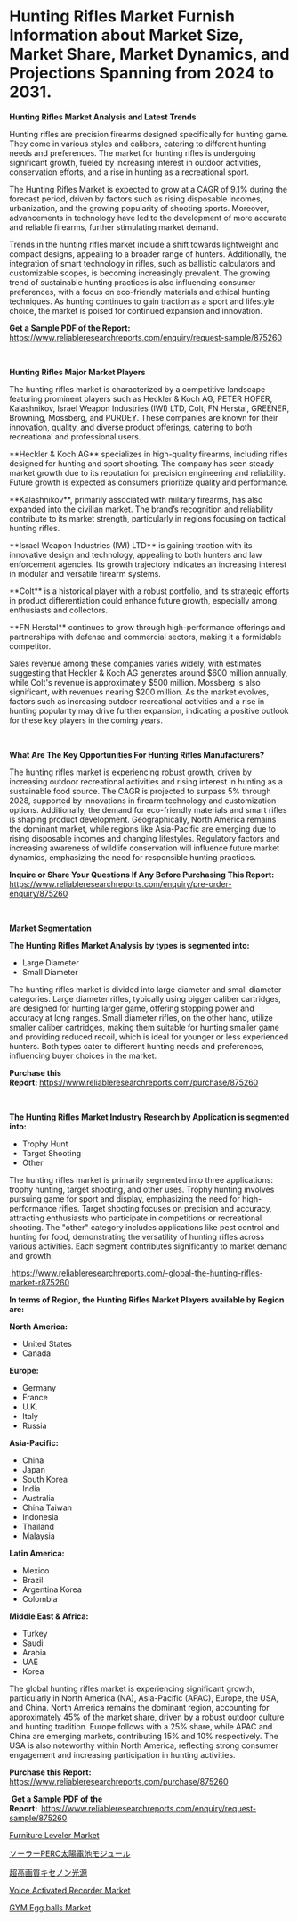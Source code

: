 <p><h1>Hunting Rifles Market Furnish Information about Market Size, Market Share, Market Dynamics, and Projections Spanning from 2024 to 2031.</h1></p><p><strong>Hunting Rifles Market Analysis and Latest Trends</strong></p>
<p><p>Hunting rifles are precision firearms designed specifically for hunting game. They come in various styles and calibers, catering to different hunting needs and preferences. The market for hunting rifles is undergoing significant growth, fueled by increasing interest in outdoor activities, conservation efforts, and a rise in hunting as a recreational sport. </p><p>The Hunting Rifles Market is expected to grow at a CAGR of 9.1% during the forecast period, driven by factors such as rising disposable incomes, urbanization, and the growing popularity of shooting sports. Moreover, advancements in technology have led to the development of more accurate and reliable firearms, further stimulating market demand. </p><p>Trends in the hunting rifles market include a shift towards lightweight and compact designs, appealing to a broader range of hunters. Additionally, the integration of smart technology in rifles, such as ballistic calculators and customizable scopes, is becoming increasingly prevalent. The growing trend of sustainable hunting practices is also influencing consumer preferences, with a focus on eco-friendly materials and ethical hunting techniques. As hunting continues to gain traction as a sport and lifestyle choice, the market is poised for continued expansion and innovation.</p></p>
<p><strong>Get a Sample PDF of the Report:&nbsp;</strong> <a href="https://www.reliableresearchreports.com/enquiry/request-sample/875260">https://www.reliableresearchreports.com/enquiry/request-sample/875260</a></p>
<p>&nbsp;</p>
<p><strong>Hunting Rifles Major Market Players</strong></p>
<p><p>The hunting rifles market is characterized by a competitive landscape featuring prominent players such as Heckler & Koch AG, PETER HOFER, Kalashnikov, Israel Weapon Industries (IWI) LTD, Colt, FN Herstal, GREENER, Browning, Mossberg, and PURDEY. These companies are known for their innovation, quality, and diverse product offerings, catering to both recreational and professional users.</p><p>**Heckler & Koch AG** specializes in high-quality firearms, including rifles designed for hunting and sport shooting. The company has seen steady market growth due to its reputation for precision engineering and reliability. Future growth is expected as consumers prioritize quality and performance.</p><p>**Kalashnikov**, primarily associated with military firearms, has also expanded into the civilian market. The brand’s recognition and reliability contribute to its market strength, particularly in regions focusing on tactical hunting rifles. </p><p>**Israel Weapon Industries (IWI) LTD** is gaining traction with its innovative design and technology, appealing to both hunters and law enforcement agencies. Its growth trajectory indicates an increasing interest in modular and versatile firearm systems.</p><p>**Colt** is a historical player with a robust portfolio, and its strategic efforts in product differentiation could enhance future growth, especially among enthusiasts and collectors.</p><p>**FN Herstal** continues to grow through high-performance offerings and partnerships with defense and commercial sectors, making it a formidable competitor.</p><p>Sales revenue among these companies varies widely, with estimates suggesting that Heckler & Koch AG generates around $600 million annually, while Colt's revenue is approximately $500 million. Mossberg is also significant, with revenues nearing $200 million. As the market evolves, factors such as increasing outdoor recreational activities and a rise in hunting popularity may drive further expansion, indicating a positive outlook for these key players in the coming years.</p></p>
<p>&nbsp;</p>
<p><strong>What Are The Key Opportunities For Hunting Rifles Manufacturers?</strong></p>
<p><p>The hunting rifles market is experiencing robust growth, driven by increasing outdoor recreational activities and rising interest in hunting as a sustainable food source. The CAGR is projected to surpass 5% through 2028, supported by innovations in firearm technology and customization options. Additionally, the demand for eco-friendly materials and smart rifles is shaping product development. Geographically, North America remains the dominant market, while regions like Asia-Pacific are emerging due to rising disposable incomes and changing lifestyles. Regulatory factors and increasing awareness of wildlife conservation will influence future market dynamics, emphasizing the need for responsible hunting practices.</p></p>
<p><strong>Inquire or Share Your Questions If Any Before Purchasing This Report:</strong> <a href="https://www.reliableresearchreports.com/enquiry/pre-order-enquiry/875260">https://www.reliableresearchreports.com/enquiry/pre-order-enquiry/875260</a></p>
<p>&nbsp;</p>
<p><strong>Market Segmentation</strong></p>
<p><strong>The Hunting Rifles Market Analysis by types is segmented into:</strong></p>
<p><ul><li>Large Diameter</li><li>Small Diameter</li></ul></p>
<p><p>The hunting rifles market is divided into large diameter and small diameter categories. Large diameter rifles, typically using bigger caliber cartridges, are designed for hunting larger game, offering stopping power and accuracy at long ranges. Small diameter rifles, on the other hand, utilize smaller caliber cartridges, making them suitable for hunting smaller game and providing reduced recoil, which is ideal for younger or less experienced hunters. Both types cater to different hunting needs and preferences, influencing buyer choices in the market.</p></p>
<p><strong>Purchase this Report:&nbsp;</strong><a href="https://www.reliableresearchreports.com/purchase/875260">https://www.reliableresearchreports.com/purchase/875260</a></p>
<p>&nbsp;</p>
<p><strong>The Hunting Rifles Market Industry Research by Application is segmented into:</strong></p>
<p><ul><li>Trophy Hunt</li><li>Target Shooting</li><li>Other</li></ul></p>
<p><p>The hunting rifles market is primarily segmented into three applications: trophy hunting, target shooting, and other uses. Trophy hunting involves pursuing game for sport and display, emphasizing the need for high-performance rifles. Target shooting focuses on precision and accuracy, attracting enthusiasts who participate in competitions or recreational shooting. The "other" category includes applications like pest control and hunting for food, demonstrating the versatility of hunting rifles across various activities. Each segment contributes significantly to market demand and growth.</p></p>
<p><a href="https://www.reliableresearchreports.com/-global-the-hunting-rifles-market-r875260">&nbsp;https://www.reliableresearchreports.com/-global-the-hunting-rifles-market-r875260</a></p>
<p><strong>In terms of Region, the Hunting Rifles Market Players available by Region are:</strong></p>
<p>
    <p> <strong> North America: </strong>
        <ul>
            <li>United States</li>
            <li>Canada</li>
        </ul>
        </p> 
    <p> <strong> Europe: </strong>
        <ul>
            <li>Germany</li>
            <li>France</li>
            <li>U.K.</li>
            <li>Italy</li>
            <li>Russia</li>
        </ul>
        </p> 
    <p> <strong> Asia-Pacific: </strong>
        <ul>
            <li>China</li>
            <li>Japan</li>
            <li>South Korea</li>
            <li>India</li>
            <li>Australia</li>
            <li>China Taiwan</li>
            <li>Indonesia</li>
            <li>Thailand</li>
            <li>Malaysia</li>
        </ul>
        </p> 
    <p> <strong> Latin America: </strong>
        <ul>
            <li>Mexico</li>
            <li>Brazil</li>
            <li>Argentina Korea</li>
            <li>Colombia</li>
        </ul>
        </p> 
    <p> <strong> Middle East & Africa: </strong>
        <ul>
            <li>Turkey</li>
            <li>Saudi</li>
            <li>Arabia</li>
            <li>UAE</li>
            <li>Korea</li>
        </ul>
    </p>
    </p>
<p><p>The global hunting rifles market is experiencing significant growth, particularly in North America (NA), Asia-Pacific (APAC), Europe, the USA, and China. North America remains the dominant region, accounting for approximately 45% of the market share, driven by a robust outdoor culture and hunting tradition. Europe follows with a 25% share, while APAC and China are emerging markets, contributing 15% and 10% respectively. The USA is also noteworthy within North America, reflecting strong consumer engagement and increasing participation in hunting activities.</p></p>
<p><strong>Purchase this Report: </strong><a href="https://www.reliableresearchreports.com/purchase/875260">https://www.reliableresearchreports.com/purchase/875260</a></p>
<p>&nbsp;<strong>Get a Sample PDF of the Report:&nbsp;&nbsp;</strong><a href="https://www.reliableresearchreports.com/enquiry/request-sample/875260">https://www.reliableresearchreports.com/enquiry/request-sample/875260</a></p>
<p><strong></strong></p>
<p><p><a href="https://medium.com/@andrew.gibson967/the-market-study-covers-the-furniture-leveler-market-across-various-segments-52d703497ded">Furniture Leveler Market</a></p><p><a href="https://medium.com/@cassianlinzjx/solar-perc-pv-modules-market-%E3%81%AE%E3%82%B0%E3%83%AD%E3%83%BC%E3%83%90%E3%83%AB%E5%B8%82%E5%A0%B4%E6%A6%82%E8%A6%81%E3%81%AF-%E4%B8%96%E7%95%8C%E3%81%8A%E3%82%88%E3%81%B3%E4%B8%BB%E8%A6%81%E5%B8%82%E5%A0%B4%E3%81%AB%E3%81%8A%E3%81%91%E3%82%8B%E6%A5%AD%E7%95%8C%E3%81%AB%E5%BD%B1%E9%9F%BF%E3%82%92%E4%B8%8E%E3%81%88%E3%82%8B%E4%B8%BB%E8%A6%81%E3%81%AA%E3%83%88%E3%83%AC%E3%83%B3%E3%83%89%E3%81%AB%E3%81%A4%E3%81%84%E3%81%A6-%E7%8B%AC%E8%87%AA%E3%81%AE%E8%A6%96%E7%82%B9%E3%82%92%E6%8F%90%E4%BE%9B%E3%81%97%E3%81%BE%E3%81%99-3efb45220b9b">ソーラーPERC太陽電池モジュール</a></p><p><a href="https://medium.com/@tubbs463/uhd-xenon-light-source-market-%E3%81%AF-%E3%82%B3%E3%82%B9%E3%83%88%E7%AE%A1%E7%90%86%E3%81%A8%E5%8A%B9%E7%8E%87%E5%90%91%E4%B8%8A%E3%82%92%E5%84%AA%E5%85%88%E3%81%97%E3%81%BE%E3%81%99-%E3%81%95%E3%82%89%E3%81%AB-%E5%A0%B1%E5%91%8A%E6%9B%B8%E3%81%AF%E5%B8%82%E5%A0%B4%E3%81%AE%E9%9C%80%E8%A6%81%E9%9D%A2%E3%81%A8%E4%BE%9B%E7%B5%A6%E9%9D%A2%E3%81%AE%E4%B8%A1%E6%96%B9%E3%82%92%E3%82%AB%E3%83%90%E3%83%BC%E3%81%97%E3%81%A6%E3%81%84%E3%81%BE%E3%81%99-uhd-xenon-light-79e61462ee5b">超高画質キセノン光源</a></p><p><a href="https://medium.com/@andrew.gibson967/this-voice-activated-recorder-market-research-report-evaluates-the-key-market-trends-drivers-12ac5302ee9c">Voice Activated Recorder Market</a></p><p><a href="https://github.com/MatthewHernandez403/Market-Research-Report-List-1/blob/main/gym-egg-balls-market.md">GYM Egg balls Market</a></p></p>